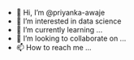 - 👋 Hi, I’m @priyanka-awaje
- 👀 I’m interested in data science
- 🌱 I’m currently learning ...
- 💞️ I’m looking to collaborate on ...
- 📫 How to reach me ...

<!---
priyanka-awaje/priyanka-awaje is a ✨ special ✨ repository because its `README.md` (this file) appears on your GitHub profile.
You can click the Preview link to take a look at your changes.
--->
